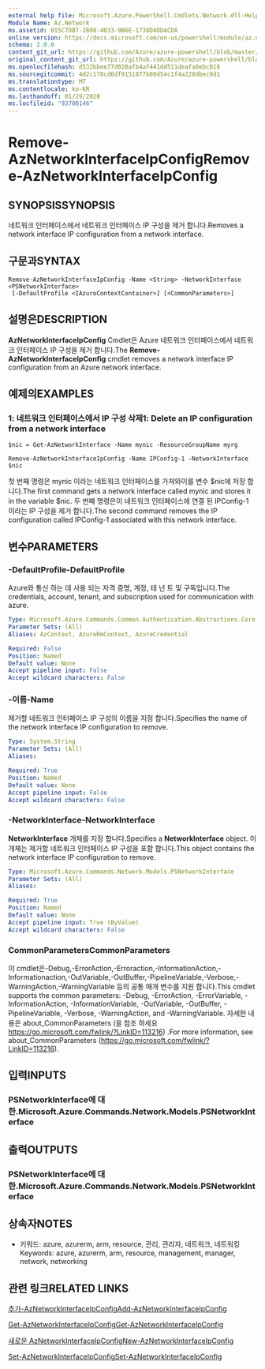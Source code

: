 ```yaml
---
external help file: Microsoft.Azure.PowerShell.Cmdlets.Network.dll-Help.xml
Module Name: Az.Network
ms.assetid: 015C7DB7-2B08-4033-9B6E-1738D4DDACDA
online version: https://docs.microsoft.com/en-us/powershell/module/az.network/remove-aznetworkinterfaceipconfig
schema: 2.0.0
content_git_url: https://github.com/Azure/azure-powershell/blob/master/src/Network/Network/help/Remove-AzNetworkInterfaceIpConfig.md
original_content_git_url: https://github.com/Azure/azure-powershell/blob/master/src/Network/Network/help/Remove-AzNetworkInterfaceIpConfig.md
ms.openlocfilehash: d532bbee77d028afb4af441dd511deafa6ebc016
ms.sourcegitcommit: 4d2c178cd6df9151877b08d54c1f4a228dbec9d1
ms.translationtype: MT
ms.contentlocale: ko-KR
ms.lasthandoff: 01/29/2020
ms.locfileid: "93700146"
---
```

# <span data-ttu-id="3f980-101">Remove-AzNetworkInterfaceIpConfig</span><span class="sxs-lookup"><span data-stu-id="3f980-101">Remove-AzNetworkInterfaceIpConfig</span></span>

## <span data-ttu-id="3f980-102">SYNOPSIS</span><span class="sxs-lookup"><span data-stu-id="3f980-102">SYNOPSIS</span></span>
<span data-ttu-id="3f980-103">네트워크 인터페이스에서 네트워크 인터페이스 IP 구성을 제거 합니다.</span><span class="sxs-lookup"><span data-stu-id="3f980-103">Removes a network interface IP configuration from a network interface.</span></span>

## <span data-ttu-id="3f980-104">구문과</span><span class="sxs-lookup"><span data-stu-id="3f980-104">SYNTAX</span></span>

```
Remove-AzNetworkInterfaceIpConfig -Name <String> -NetworkInterface <PSNetworkInterface>
 [-DefaultProfile <IAzureContextContainer>] [<CommonParameters>]
```

## <span data-ttu-id="3f980-105">설명은</span><span class="sxs-lookup"><span data-stu-id="3f980-105">DESCRIPTION</span></span>
<span data-ttu-id="3f980-106">**AzNetworkInterfaceIpConfig** Cmdlet은 Azure 네트워크 인터페이스에서 네트워크 인터페이스 IP 구성을 제거 합니다.</span><span class="sxs-lookup"><span data-stu-id="3f980-106">The **Remove-AzNetworkInterfaceIpConfig** cmdlet removes a network interface IP configuration from an Azure network interface.</span></span>

## <span data-ttu-id="3f980-107">예제의</span><span class="sxs-lookup"><span data-stu-id="3f980-107">EXAMPLES</span></span>

### <span data-ttu-id="3f980-108">1: 네트워크 인터페이스에서 IP 구성 삭제</span><span class="sxs-lookup"><span data-stu-id="3f980-108">1: Delete an IP configuration from a network interface</span></span>
```
$nic = Get-AzNetworkInterface -Name mynic -ResourceGroupName myrg

Remove-AzNetworkInterfaceIpConfig -Name IPConfig-1 -NetworkInterface $nic
```

<span data-ttu-id="3f980-109">첫 번째 명령은 mynic 이라는 네트워크 인터페이스를 가져와이를 변수 $nic에 저장 합니다.</span><span class="sxs-lookup"><span data-stu-id="3f980-109">The first command gets a network interface called mynic and stores it in the variable $nic.</span></span> <span data-ttu-id="3f980-110">두 번째 명령은이 네트워크 인터페이스에 연결 된 IPConfig-1 이라는 IP 구성을 제거 합니다.</span><span class="sxs-lookup"><span data-stu-id="3f980-110">The second command removes the IP configuration called IPConfig-1 associated with this network interface.</span></span>

## <span data-ttu-id="3f980-111">변수</span><span class="sxs-lookup"><span data-stu-id="3f980-111">PARAMETERS</span></span>

### <span data-ttu-id="3f980-112">-DefaultProfile</span><span class="sxs-lookup"><span data-stu-id="3f980-112">-DefaultProfile</span></span>
<span data-ttu-id="3f980-113">Azure와 통신 하는 데 사용 되는 자격 증명, 계정, 테 넌 트 및 구독입니다.</span><span class="sxs-lookup"><span data-stu-id="3f980-113">The credentials, account, tenant, and subscription used for communication with azure.</span></span>

```yaml
Type: Microsoft.Azure.Commands.Common.Authentication.Abstractions.Core.IAzureContextContainer
Parameter Sets: (All)
Aliases: AzContext, AzureRmContext, AzureCredential

Required: False
Position: Named
Default value: None
Accept pipeline input: False
Accept wildcard characters: False
```

### <span data-ttu-id="3f980-114">-이름</span><span class="sxs-lookup"><span data-stu-id="3f980-114">-Name</span></span>
<span data-ttu-id="3f980-115">제거할 네트워크 인터페이스 IP 구성의 이름을 지정 합니다.</span><span class="sxs-lookup"><span data-stu-id="3f980-115">Specifies the name of the network interface IP configuration to remove.</span></span>

```yaml
Type: System.String
Parameter Sets: (All)
Aliases:

Required: True
Position: Named
Default value: None
Accept pipeline input: False
Accept wildcard characters: False
```

### <span data-ttu-id="3f980-116">-NetworkInterface</span><span class="sxs-lookup"><span data-stu-id="3f980-116">-NetworkInterface</span></span>
<span data-ttu-id="3f980-117">**NetworkInterface** 개체를 지정 합니다.</span><span class="sxs-lookup"><span data-stu-id="3f980-117">Specifies a **NetworkInterface** object.</span></span>
<span data-ttu-id="3f980-118">이 개체는 제거할 네트워크 인터페이스 IP 구성을 포함 합니다.</span><span class="sxs-lookup"><span data-stu-id="3f980-118">This object contains the network interface IP configuration to remove.</span></span>

```yaml
Type: Microsoft.Azure.Commands.Network.Models.PSNetworkInterface
Parameter Sets: (All)
Aliases:

Required: True
Position: Named
Default value: None
Accept pipeline input: True (ByValue)
Accept wildcard characters: False
```

### <span data-ttu-id="3f980-119">CommonParameters</span><span class="sxs-lookup"><span data-stu-id="3f980-119">CommonParameters</span></span>
<span data-ttu-id="3f980-120">이 cmdlet은-Debug,-ErrorAction,-Erroraction,-InformationAction,-Informationaction,-OutVariable,-OutBuffer,-PipelineVariable,-Verbose,-WarningAction,-WarningVariable 등의 공통 매개 변수를 지원 합니다.</span><span class="sxs-lookup"><span data-stu-id="3f980-120">This cmdlet supports the common parameters: -Debug, -ErrorAction, -ErrorVariable, -InformationAction, -InformationVariable, -OutVariable, -OutBuffer, -PipelineVariable, -Verbose, -WarningAction, and -WarningVariable.</span></span> <span data-ttu-id="3f980-121">자세한 내용은 about_CommonParameters (을 참조 하세요 https://go.microsoft.com/fwlink/?LinkID=113216) .</span><span class="sxs-lookup"><span data-stu-id="3f980-121">For more information, see about_CommonParameters (https://go.microsoft.com/fwlink/?LinkID=113216).</span></span>

## <span data-ttu-id="3f980-122">입력</span><span class="sxs-lookup"><span data-stu-id="3f980-122">INPUTS</span></span>

### <span data-ttu-id="3f980-123">PSNetworkInterface에 대 한.</span><span class="sxs-lookup"><span data-stu-id="3f980-123">Microsoft.Azure.Commands.Network.Models.PSNetworkInterface</span></span>

## <span data-ttu-id="3f980-124">출력</span><span class="sxs-lookup"><span data-stu-id="3f980-124">OUTPUTS</span></span>

### <span data-ttu-id="3f980-125">PSNetworkInterface에 대 한.</span><span class="sxs-lookup"><span data-stu-id="3f980-125">Microsoft.Azure.Commands.Network.Models.PSNetworkInterface</span></span>

## <span data-ttu-id="3f980-126">상속자</span><span class="sxs-lookup"><span data-stu-id="3f980-126">NOTES</span></span>
* <span data-ttu-id="3f980-127">키워드: azure, azurerm, arm, resource, 관리, 관리자, 네트워크, 네트워킹</span><span class="sxs-lookup"><span data-stu-id="3f980-127">Keywords: azure, azurerm, arm, resource, management, manager, network, networking</span></span>

## <span data-ttu-id="3f980-128">관련 링크</span><span class="sxs-lookup"><span data-stu-id="3f980-128">RELATED LINKS</span></span>

[<span data-ttu-id="3f980-129">추가-AzNetworkInterfaceIpConfig</span><span class="sxs-lookup"><span data-stu-id="3f980-129">Add-AzNetworkInterfaceIpConfig</span></span>](./Add-AzNetworkInterfaceIpConfig.md)

[<span data-ttu-id="3f980-130">Get-AzNetworkInterfaceIpConfig</span><span class="sxs-lookup"><span data-stu-id="3f980-130">Get-AzNetworkInterfaceIpConfig</span></span>](./Get-AzNetworkInterfaceIpConfig.md)

[<span data-ttu-id="3f980-131">새로운 AzNetworkInterfaceIpConfig</span><span class="sxs-lookup"><span data-stu-id="3f980-131">New-AzNetworkInterfaceIpConfig</span></span>](./New-AzNetworkInterfaceIpConfig.md)

[<span data-ttu-id="3f980-132">Set-AzNetworkInterfaceIpConfig</span><span class="sxs-lookup"><span data-stu-id="3f980-132">Set-AzNetworkInterfaceIpConfig</span></span>](./Set-AzNetworkInterfaceIpConfig.md)


